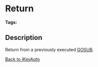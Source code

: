 # Return

<PageHeader />

**Tags:**
<badge text='program profiling' vertical='middle' />

## Description

Return from a previously executed [GOSUB](./../gosub/README.md).

[Back to jKeyAuto](./../jkeyauto/README.md)

<PageFooter />
